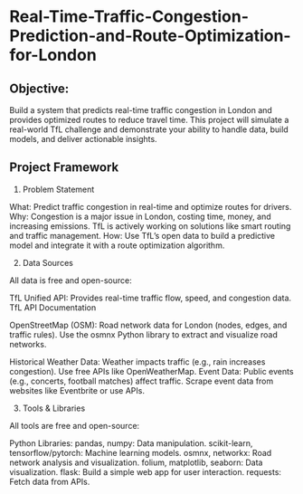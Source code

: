 # Real-Time-Traffic-Congestion-Prediction-and-Route-Optimization-for-London

## Objective: 
Build a system that predicts real-time traffic congestion in London and provides optimized routes to reduce travel time. This project will simulate a real-world TfL challenge and demonstrate your ability to handle data, build models, and deliver actionable insights.

## Project Framework

1. Problem Statement

What: Predict traffic congestion in real-time and optimize routes for drivers.
Why: Congestion is a major issue in London, costing time, money, and increasing emissions. TfL is actively working on solutions like smart routing and traffic management.
How: Use TfL’s open data to build a predictive model and integrate it with a route optimization algorithm.

2. Data Sources

All data is free and open-source:

TfL Unified API:
Provides real-time traffic flow, speed, and congestion data.
TfL API Documentation

OpenStreetMap (OSM):
Road network data for London (nodes, edges, and traffic rules).
Use the osmnx Python library to extract and visualize road networks.

Historical Weather Data:
Weather impacts traffic (e.g., rain increases congestion).
Use free APIs like OpenWeatherMap.
Event Data:
Public events (e.g., concerts, football matches) affect traffic.
Scrape event data from websites like Eventbrite or use APIs.


3. Tools & Libraries

All tools are free and open-source:

Python Libraries:
pandas, numpy: Data manipulation.
scikit-learn, tensorflow/pytorch: Machine learning models.
osmnx, networkx: Road network analysis and visualization.
folium, matplotlib, seaborn: Data visualization.
flask: Build a simple web app for user interaction.
requests: Fetch data from APIs.
